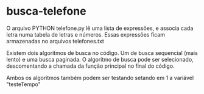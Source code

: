 # busca-telefone

O arquivo PYTHON telefone.py lê uma lista de expressões, e associa cada letra numa tabela de letras e números.
Essas expressões ficam armazenadas no arquivos telefones.txt

Existem dois algoritmos de busca no código. Um de busca sequencial (mais lento) e uma busca paginada.
O algoritmo de busca pode ser selecionado, descomentando a chamada da função principal no final do código.

Ambos os algoritmos também podem ser testando setando em 1 a variável "testeTempo"
